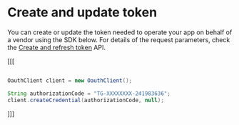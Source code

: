 # Create and update token

You can create or update the token needed to operate your app on behalf of a vendor using the SDK below. For details of the request parameters, check the [Create and refresh token](https://www.mercadopago[FAKER][URL][DOMAIN]/developers/en/reference/oauth/_oauth_token/post) API.


[[[
```java

OauthClient client = new OauthClient();

String authorizationCode = "TG-XXXXXXXX-241983636";
client.createCredential(authorizationCode, null);
```
]]]
